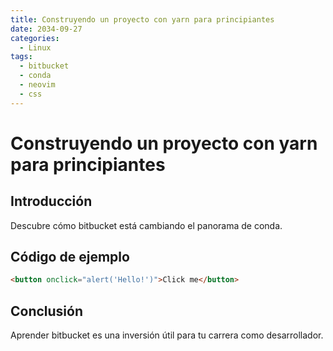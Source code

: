 ```yaml
---
title: Construyendo un proyecto con yarn para principiantes
date: 2034-09-27
categories:
  - Linux
tags:
  - bitbucket
  - conda
  - neovim
  - css
---
```


# Construyendo un proyecto con yarn para principiantes

## Introducción

Descubre cómo bitbucket está cambiando el panorama de conda.

## Código de ejemplo

```html
<button onclick="alert('Hello!')">Click me</button>
```

## Conclusión

Aprender bitbucket es una inversión útil para tu carrera como desarrollador.